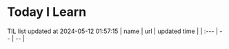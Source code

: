 # Today I Learn 
TIL list updated at 2024-05-12 01:57:15
| name | url | updated time |
| :--- | -- | -- |

